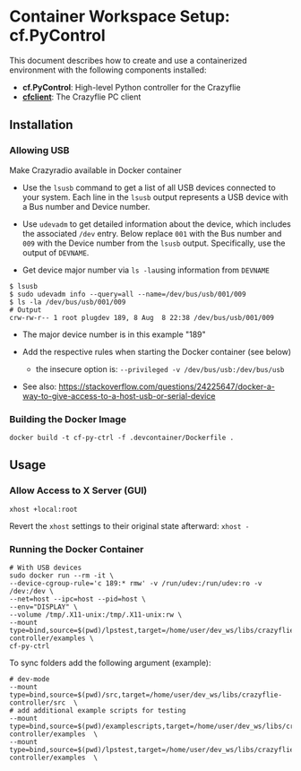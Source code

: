 # Container Workspace Setup: cf.PyControl

This document describes how to create and use a containerized environment with the following components installed:

- **cf.PyControl**: High-level Python controller for the Crazyflie
-  [**cfclient**](https://www.bitcraze.io/documentation/repository/crazyflie-clients-python/master/): The Crazyflie PC client

## Installation

### Allowing USB

Make Crazyradio available in Docker container

- Use the `lsusb` command to get a list of all USB devices connected to your system. Each line in the `lsusb` output represents a USB device with a Bus number and Device number.

- Use `udevadm` to get detailed information about the device, which includes the associated `/dev` entry.
  Below replace `001` with the Bus number and `009` with the Device number from the `lsusb` output. Specifically, use the output of `DEVNAME`.
- Get device major number via `ls -la`using information from `DEVNAME`

```shell
$ lsusb
$ sudo udevadm info --query=all --name=/dev/bus/usb/001/009
$ ls -la /dev/bus/usb/001/009
# Output
crw-rw-r-- 1 root plugdev 189, 8 Aug  8 22:38 /dev/bus/usb/001/009
```

- The major device number is in this example "189"
  
- Add the respective rules when starting the Docker container (see below)
  - the insecure option is: `--privileged -v /dev/bus/usb:/dev/bus/usb`

- See also: https://stackoverflow.com/questions/24225647/docker-a-way-to-give-access-to-a-host-usb-or-serial-device

### Building the Docker Image

```shell
docker build -t cf-py-ctrl -f .devcontainer/Dockerfile .
```

## Usage

### Allow Access to X Server (GUI)

```shell
xhost +local:root
```

Revert the `xhost` settings to their original state afterward: `xhost -`

### Running the Docker Container

```shell
# With USB devices
sudo docker run --rm -it \
--device-cgroup-rule='c 189:* rmw' -v /run/udev:/run/udev:ro -v /dev:/dev \
--net=host --ipc=host --pid=host \
--env="DISPLAY" \
--volume /tmp/.X11-unix:/tmp/.X11-unix:rw \
--mount type=bind,source=$(pwd)/lpstest,target=/home/user/dev_ws/libs/crazyflie-controller/examples \
cf-py-ctrl
```

To sync folders add the following argument (example):

```shell
# dev-mode
--mount type=bind,source=$(pwd)/src,target=/home/user/dev_ws/libs/crazyflie-controller/src  \
# add additional example scripts for testing
--mount type=bind,source=$(pwd)/examplescripts,target=/home/user/dev_ws/libs/crazyflie-controller/examples  \
--mount type=bind,source=$(pwd)/lpstest,target=/home/user/dev_ws/libs/crazyflie-controller/examples  \
```

